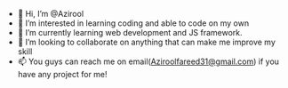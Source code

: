 - 👋 Hi, I’m @Azirool
- 👀 I’m interested in learning coding and able to code on my own
- 🌱 I’m currently learning web development and JS framework.
- 💞️ I’m looking to collaborate on anything that can make me improve my skill
- 📫 You guys can reach me on email(Aziroolfareed31@gmail.com) if you have any project for me!

<!---
Azirool/Azirool is a ✨ special ✨ repository because its `README.md` (this file) appears on your GitHub profile.
You can click the Preview link to take a look at your changes.
--->
